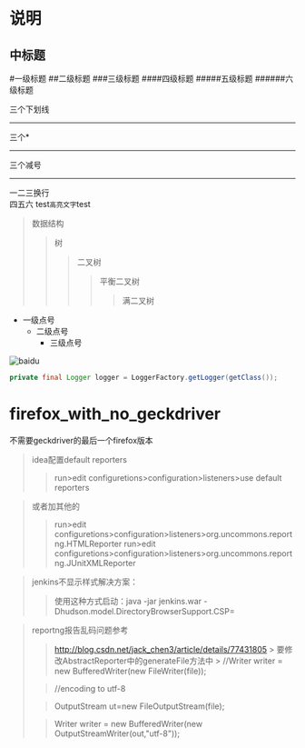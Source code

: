 说明
=
中标题
-
#一级标题
##二级标题
###三级标题
####四级标题
#####五级标题
######六级标题

三个下划线

___

三个*

***

三个减号

---

一二三换行<br>四五六
test`高亮文字`test
>数据结构
>>树
>>>二叉树
>>>>平衡二叉树
>>>>>满二叉树
* 一级点号
    * 二级点号
        * 三级点号

![baidu](http://www.baidu.com/img/bdlogo.gif "百度logo")
```Java
private final Logger logger = LoggerFactory.getLogger(getClass());
```
# firefox_with_no_geckdriver
不需要geckdriver的最后一个firefox版本


>idea配置default reporters
>>run>edit configuretions>configuration>listeners>use default reporters


>或者加其他的
>>run>edit configuretions>configuration>listeners>org.uncommons.reportng.HTMLReporter
>>run>edit configuretions>configuration>listeners>org.uncommons.reportng.JUnitXMLReporter


>jenkins不显示样式解决方案：
>>使用这种方式启动：java  -jar jenkins.war -Dhudson.model.DirectoryBrowserSupport.CSP=

>reportng报告乱码问题参考
>>http://blog.csdn.net/jack_chen3/article/details/77431805 >
>>要修改AbstractReporter中的generateFile方法中 >
>>//Writer writer = new BufferedWriter(new FileWriter(file));
>
>>//encoding to utf-8
>
>>OutputStream ut=new FileOutputStream(file);
>
>>Writer writer = new BufferedWriter(new OutputStreamWriter(out,"utf-8"));
